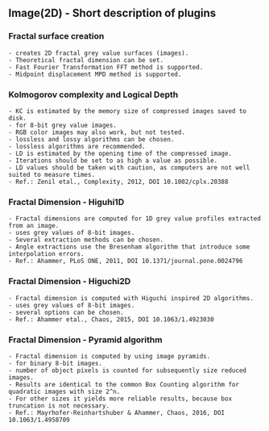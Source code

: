 ## Image(2D) - Short description of plugins

### Fractal surface creation
    - creates 2D fractal grey value surfaces (images).
    - Theoretical fractal dimension can be set.
    - Fast Fourier Transformation FFT method is supported.
    - Midpoint displacement MPD method is supported.

### Kolmogorov complexity and Logical Depth
    - KC is estimated by the memory size of compressed images saved to disk.
    - for 8-bit grey value images.
    - RGB color images may also work, but not tested.
    - lossless and lossy algorithms can be chosen.
    - lossless algorithms are recommended.
    - LD is estimated by the opening time of the compressed image.
    - Iterations should be set to as high a value as possible.
    - LD values should be taken with caution, as computers are not well suited to measure times.
    - Ref.: Zenil etal., Complexity, 2012, DOI 10.1002/cplx.20388

### Fractal Dimension - Higuhi1D
    - Fractal dimensions are computed for 1D grey value profiles extracted from an image.
    - uses grey values of 8-bit images.
    - Several extraction methods can be chosen.
    - Angle extractions use the Bresenham algorithm that introduce some interpolation errors.
    - Ref.: Ahammer, PLoS ONE, 2011, DOI 10.1371/journal.pone.0024796

### Fractal Dimension - Higuchi2D
    - Fractal dimension is computed with Higuchi inspired 2D algorithms.
    - uses grey values of 8-bit images.
    - several options can be chosen.
    - Ref.: Ahammer etal., Chaos, 2015, DOI 10.1063/1.4923030

### Fractal Dimension - Pyramid algorithm
    - Fractal dimension is computed by using image pyramids.
    - for binary 8-bit images.
    - number of object pixels is counted for subsequently size reduced images.
    - Results are identical to the common Box Counting algorithm for quadratic images with size 2^n.
    - For other sizes it yields more reliable results, because box truncation is not necessary.
    - Ref.: Mayrhofer-Reinhartshuber & Ahammer, Chaos, 2016, DOI 10.1063/1.4958709
